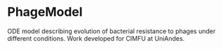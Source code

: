 # PhageModel
ODE model describing evolution of bacterial resistance to phages under different conditions. Work developed for CIMFU at UniAndes. 
